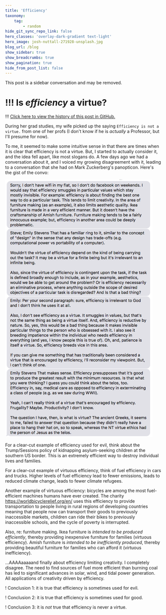```yaml
---
title: 'Efficiency'
taxonomy:
    tag:
        - random
hide_git_sync_repo_link: false
hero_classes: 'overlay-dark-gradient text-light'
hero_image: josh-nuttall-271928-unsplash.jpg
blog_url: /blog
show_sidebar: true
show_breadcrumbs: true
show_pagination: true
hide_from_post_list: false
---
```

This post is a sidebar conversation and may be removed.

!!! Is *efficiency* a virtue?
===

!!! [Click here to view the history of this post in GitHub.](https://github.com/cmadland/phd/commits/master/pages/01.blog/analyzing-open/item.md)

During her grad studies, my wife picked up the saying `Efficiency is not a virtue.` from one of her profs (I don't know if he is *actually* a Professor, but I'll presume for now).

To me, it seemed to make some intuitive sense in that there are times when it is clear that efficiency is not a virtue. But, I started to actually consider it, and the idea fell apart, like most slogans do. A few days ago we had a conversation about it, and I voiced my growing disagreement with it, leading to a conversation that she had on Mark Zuckerberg's panopticon. Here's the gist of the convo:

![Efficiency Convo](efficiency-convo.png)

For a clear-cut example of efficiency used for evil, think about the Trump/Sessions policy of kidnapping asylum-seeking children at the southern US border. This is an extremely efficient way to destroy individual lives and families.

For a clear-cut example of virtuous efficiency, think of fuel efficiency in cars and trucks. Higher levels of fuel efficiency lead to fewer emissions, leads to reduced climate change, leads to fewer climate refugees.

Another example of virtuous efficiency: bicycles are among the most fuel-efficient machines humans have ever created. The charity https://worldbicyclerelief.org/en/ uses this efficiency to provide transportation to people living in rural regions of developing countries meaning that people now can transport their goods to previously inaccessible markets, children can ride their bikes to previously inaccessible schools, and the cycle of poverty is interrupted.

Also, re: furniture making. Ikea furniture is *intended to be produced efficiently*, thereby providing inexpensive furniture for families (virtuous efficiency). Amish furniture is *intended to be inefficiently produced*, thereby providing beautiful furniture for families who can afford it (virtuous inefficiency).

…AAAAaaaaand finally about efficiency limiting creativity. I completely disagree. The need to find sources of fuel more efficient than burning coal has led to significant advances in solar, wind, and tidal power generation. All applications of creativity driven by efficiency.

! Conclusion 1: it is true that efficiency is sometimes used for evil.

! Conclusion 2: it is true that efficiency is sometimes used for good.

! Conclusion 3: it is *not* true that efficiency is never a virtue.
